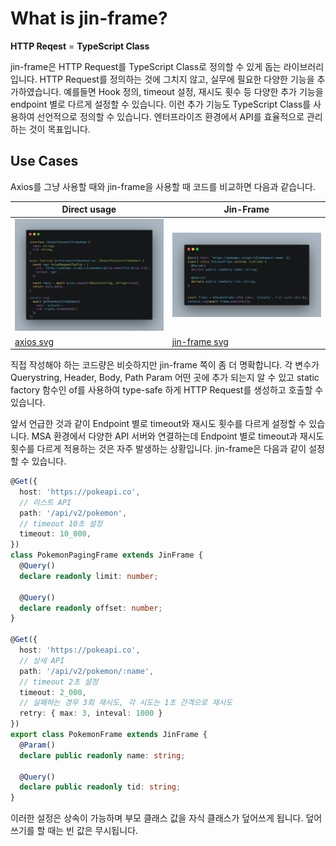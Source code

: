 # What is jin-frame?

**HTTP Reqest** = **TypeScript Class**

jin-frame은 HTTP Request를 TypeScript Class로 정의할 수 있게 돕는 라이브러리입니다. HTTP Request를 정의하는 것에 그치지 않고, 실무에 필요한 다양한 기능을 추가하였습니다. 예를들면 Hook 정의, timeout 설정, 재시도 횟수 등 다양한 추가 기능을 endpoint 별로 다르게 설정할 수 있습니다. 이런 추가 기능도 TypeScript Class를 사용하여 선언적으로 정의할 수 있습니다. 엔터프라이즈 환경에서 API를 효율적으로 관리하는 것이 목표입니다.

## Use Cases

Axios를 그냥 사용할 때와 jin-frame을 사용할 때 코드를 비교하면 다음과 같습니다.

| Direct usage                        | Jin-Frame                                  |
| ----------------------------------- | ------------------------------------------ |
| ![axios](assets/axios-usage.png)    | ![jin-frame](assets/jinframe-usage.png)    |
| [axios svg](assets/axios-usage.svg) | [jin-frame svg](assets/jinframe-usage.svg) |

직접 작성해야 하는 코드량은 비슷하지만 jin-frame 쪽이 좀 더 명확합니다. 각 변수가 Querystring, Header, Body, Path Param 어떤 곳에 추가 되는지 알 수 있고 static factory 함수인 of를 사용하여 type-safe 하게 HTTP Request를 생성하고 호출할 수 있습니다.

앞서 언급한 것과 같이 Endpoint 별로 timeout와 재시도 횟수를 다르게 설정할 수 있습니다. MSA 환경에서 다양한 API 서버와 연결하는데 Endpoint 별로 timeout과 재시도 횟수를 다르게 적용하는 것은 자주 발생하는 상황입니다. jin-frame은 다음과 같이 설정할 수 있습니다.

```ts
@Get({ 
  host: 'https://pokeapi.co',
  // 리스트 API
  path: '/api/v2/pokemon',
  // timeout 10초 설정
  timeout: 10_000,
})
class PokemonPagingFrame extends JinFrame {
  @Query()
  declare readonly limit: number;

  @Query()
  declare readonly offset: number;
}

@Get({ 
  host: 'https://pokeapi.co',
  // 상세 API
  path: '/api/v2/pokemon/:name',
  // timeout 2초 설정
  timeout: 2_000,
  // 실패하는 경우 3회 재시도, 각 시도는 1초 간격으로 재시도
  retry: { max: 3, inteval: 1000 }
})
export class PokemonFrame extends JinFrame {
  @Param()
  declare public readonly name: string;

  @Query()
  declare public readonly tid: string;
}
```

이러한 설정은 상속이 가능하며 부모 클래스 값을 자식 클래스가 덮어쓰게 됩니다. 덮어쓰기를 할 때는 빈 값은 무시됩니다.
